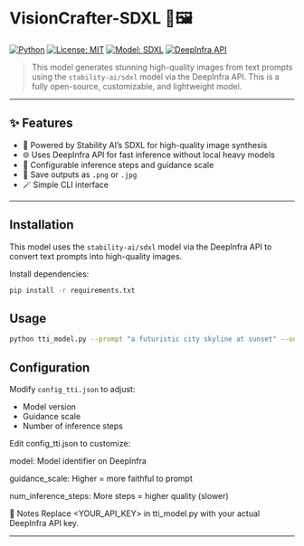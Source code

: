 # VisionCrafter-SDXL 🚀🖼️

[![Python](https://img.shields.io/badge/python-3.8+-blue.svg)](https://www.python.org/downloads/)
[![License: MIT](https://img.shields.io/badge/License-MIT-yellow.svg)](LICENSE)
[![Model: SDXL](https://img.shields.io/badge/Model-SDXL-purple.svg)](https://deepinfra.com)
[![DeepInfra API](https://img.shields.io/badge/API-DeepInfra-blue)](https://deepinfra.com)

> This model generates stunning high-quality images from text prompts using the `stability-ai/sdxl` model via the DeepInfra API.
  This is a fully open-source, customizable, and lightweight model.

---

## ✨ Features

- 🧠 Powered by Stability AI’s SDXL for high-quality image synthesis
- 🌐 Uses DeepInfra API for fast inference without local heavy models
- 🧰 Configurable inference steps and guidance scale
- 💾 Save outputs as `.png` or `.jpg`
- 🪄 Simple CLI interface

---

## Installation

This model uses the `stability-ai/sdxl` model via the DeepInfra API to convert text prompts into high-quality images.

Install dependencies:

```bash
pip install -r requirements.txt
```

## Usage
```bash
python tti_model.py --prompt "a futuristic city skyline at sunset" --output output.png
```

## Configuration
Modify `config_tti.json` to adjust:
- Model version
- Guidance scale
- Number of inference steps


Edit config_tti.json to customize:

model: Model identifier on DeepInfra

guidance_scale: Higher = more faithful to prompt

num_inference_steps: More steps = higher quality (slower)

🔑 Notes
Replace <YOUR_API_KEY> in tti_model.py with your actual DeepInfra API key.


---
